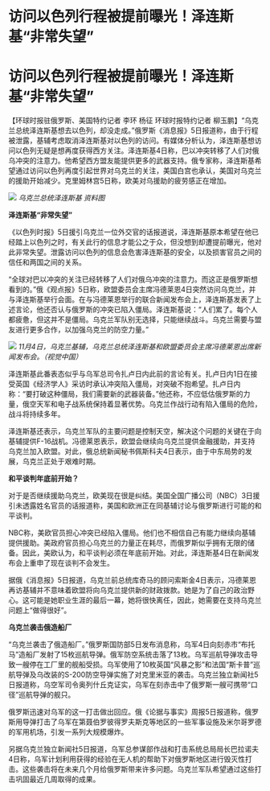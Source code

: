 # 访问以色列行程被提前曝光！泽连斯基“非常失望”

# 访问以色列行程被提前曝光！泽连斯基“非常失望”

【环球时报驻俄罗斯、美国特约记者 李环 杨征 环球时报特约记者
柳玉鹏】“乌克兰总统泽连斯基想去以色列，却没走成。”俄罗斯《消息报》5日报道称，由于行程被泄露，基辅考虑取消泽连斯基对以色列的访问。有媒体分析认为，泽连斯基想访问以色列无疑是想再度获得西方关注。泽连斯基4日称，巴以冲突转移了人们对俄乌冲突的注意力。他希望西方盟友能提供更多的武器支持。俄专家称，泽连斯基希望通过访问以色列再度引起世界对乌克兰的关注，美国白宫也承认，美国对乌克兰的援助开始减少。克里姆林宫5日称，欧美对乌援助的疲劳感正在增加。

![](https://inews.gtimg.com/om_bt/OtxXKFw38R-4M4tJzg_fY84mbXCmMekFT-Z8xeC3G-P-8AA/1000)
_乌克兰总统泽连斯基 资料图_

**泽连斯基“非常失望”**

《以色列时报》5日援引乌克兰一位外交官的话报道说，泽连斯基原本希望在他已经踏上以色列之时，有关此行的信息才能公之于众，但没想到却遭提前曝光，他对此非常失望。泄露访问以色列的信息会危害泽连斯基的安全，以及损害官员之间的信任和两国之间的关系。

“全球对巴以冲突的关注已经转移了人们对俄乌冲突的注意力。而这正是俄罗斯想看到的。”俄《观点报》5日称，欧盟委员会主席冯德莱恩4日突然访问乌克兰，并与泽连斯基举行会面。在与冯德莱恩举行的联合新闻发布会上，泽连斯基发表了上述言论，他还否认与俄罗斯的冲突已陷入僵局。泽连斯基说：“人们累了。每个人都疲惫，但这并不是僵局。乌克兰军队别无选择，只能继续战斗。乌克兰需要与盟友进行更多合作，以加强乌克兰的防空力量。”

![](https://inews.gtimg.com/om_bt/OKatnGI95hdOgoTp2VQtSUZokd9menplMQKs1N0MpnHN8AA/1000)
_11月4日，乌克兰基辅，乌克兰总统泽连斯基和欧盟委员会主席冯德莱恩出席新闻发布会。（视觉中国）_

泽连斯基此番表态似乎与乌军总司令扎卢日内此前的言论有关。扎卢日内1日在接受英国《经济学人》采访时承认冲突陷入僵局，对突破不抱希望。扎卢日内称：“要打破这种僵局，我们需要新的武器装备。”他还称，不应低估俄罗斯的力量，俄空天军和电子战系统保持着显著优势。乌克兰作战行动有陷入僵局的危险，战斗将持续多年。

泽连斯基还表示，乌克兰军队的主要问题是控制天空，解决这个问题的关键在于向基辅提供F-16战机。冯德莱恩表示，欧盟会继续向乌克兰提供金融援助，并支持乌克兰加入欧盟。对此，俄总统新闻秘书佩斯科夫4日表示，由于中东局势的发展，乌克兰正处于艰难时期。

**和平谈判年底前开始？**

对于是否继续援助乌克兰，欧美现在很是纠结。美国全国广播公司（NBC）3日援引未透露姓名官员的话报道称，美国和欧洲正在同基辅讨论与俄罗斯进行可能的和平谈判。

NBC称，美欧官员担心冲突已经陷入僵局。他们也不相信自己有能力继续向基辅提供援助。美政府官员担心乌克兰的力量正在耗尽，而俄罗斯似乎拥有无限的储备。因此，美欧认为，和平谈判必须在年底前开始。对此，泽连斯基4日在新闻发布会上重申了现在谈判不会发生。

据俄《消息报》5日报道，乌克兰前总统库奇马的顾问索斯金4日表示，冯德莱恩再访基辅并不意味着欧盟将向乌克兰提供新的财政拨款。她是为了自己的政治野心。这可能是她职业生涯的最后一幕，她将很快离任，因此，她需要在支持乌克兰问题上“做得很好”。

**乌克兰袭击俄造船厂**

“乌克兰袭击了俄造船厂。”俄罗斯国防部5日发布消息称，乌军4日向刻赤市“布托马”造船厂发射了15枚巡航导弹。俄军防空系统击落了13枚。乌军巡航导弹攻击导致一艘停在工厂里的舰船受损。乌军使用了10枚英国“风暴之影”和法国“斯卡普”巡航导弹及乌改装的S-200防空导弹实施了对克里米亚的袭击。乌克兰独立新闻社5日报道称，乌空军司令奥列什丘克证实，乌军在刻赤击中了俄罗斯一艘可携带“口径”巡航导弹的舰只。

俄罗斯迅速对乌军的这一打击做出回应。俄《论据与事实》周报5日报道称，俄罗斯用导弹打击了乌军在第聂伯罗彼得罗夫斯克等地区的一些军事设施及米尔哥罗德的军用机场，引发一系列大规模爆炸。

另据乌克兰独立新闻社5日报道，乌军总参谋部作战和打击系统总局局长巴拉诺夫4日称，乌军计划利用获得的经验在无人机的帮助下对俄罗斯地区进行毁灭性打击。这些袭击将在未来几个月给俄罗斯带来许多问题。乌克兰军队希望通过这些打击巩固最近几周取得的成果。

